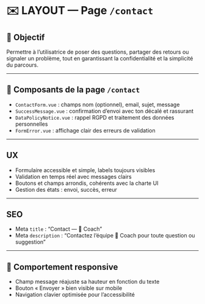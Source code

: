 # ✉️ LAYOUT — Page `/contact`

## 🎯 Objectif
Permettre à l’utilisatrice de poser des questions, partager des retours ou signaler un problème, tout en garantissant la confidentialité et la simplicité du parcours.

---

## 🧩 Composants de la page `/contact`

- `ContactForm.vue` : champs nom (optionnel), email, sujet, message
- `SuccessMessage.vue` : confirmation d’envoi avec ton décalé et rassurant
- `DataPolicyNotice.vue` : rappel RGPD et traitement des données personnelles
- `FormError.vue` : affichage clair des erreurs de validation

---

## UX

- Formulaire accessible et simple, labels toujours visibles
- Validation en temps réel avec messages clairs
- Boutons et champs arrondis, cohérents avec la charte UI
- Gestion des états : envoi, succès, erreur

---

## SEO

- Meta `title` : “Contact — 💩 Coach”
- Meta `description` : “Contactez l’équipe 💩 Coach pour toute question ou suggestion”

---

## 📲 Comportement responsive

- Champ message réajuste sa hauteur en fonction du texte
- Bouton « Envoyer » bien visible sur mobile
- Navigation clavier optimisée pour l’accessibilité